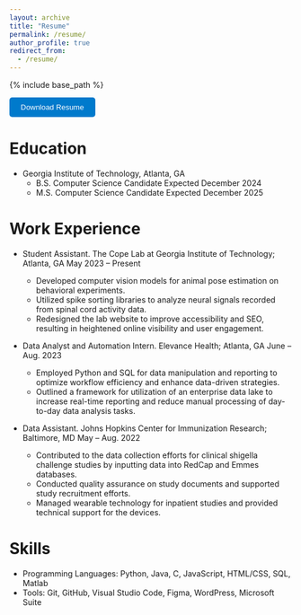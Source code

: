 ```yaml
---
layout: archive
title: "Resume"
permalink: /resume/
author_profile: true
redirect_from:
  - /resume/
---
```


{% include base_path %}

<a href="/files/PDF_Fall2023Resume.pdf.pdf" download>
    <button style="padding: 10px 20px; background-color: #007ACC; color: white; border: none; border-radius: 5px; cursor: pointer;">
        Download Resume
    </button>
</a>

Education
======

* Georgia Institute of Technology, Atlanta, GA
  * B.S. Computer Science Candidate Expected December 2024
  * M.S. Computer Science Candidate Expected December 2025

Work Experience
======

* Student Assistant. The Cope Lab at Georgia Institute of Technology; Atlanta, GA May 2023 – Present
  * Developed computer vision models for animal pose estimation on behavioral experiments.
  * Utilized spike sorting libraries to analyze neural signals recorded from spinal cord activity data.
  * Redesigned the lab website to improve accessibility and SEO, resulting in heightened online visibility and user
engagement.

* Data Analyst and Automation Intern. Elevance Health; Atlanta, GA June – Aug. 2023
  * Employed Python and SQL for data manipulation and reporting to optimize workflow efficiency and enhance
data-driven strategies.
  * Outlined a framework for utilization of an enterprise data lake to increase real-time reporting and reduce
manual processing of day-to-day data analysis tasks.

* Data Assistant. Johns Hopkins Center for Immunization Research; Baltimore, MD May – Aug. 2022
  * Contributed to the data collection efforts for clinical shigella challenge studies by inputting data into RedCap
and Emmes databases.
  * Conducted quality assurance on study documents and supported study recruitment efforts.
  * Managed wearable technology for inpatient studies and provided technical support for the devices.
  
Skills
======
* Programming Languages: Python, Java, C, JavaScript, HTML/CSS, SQL, Matlab
* Tools: Git, GitHub, Visual Studio Code, Figma, WordPress, Microsoft Suite
